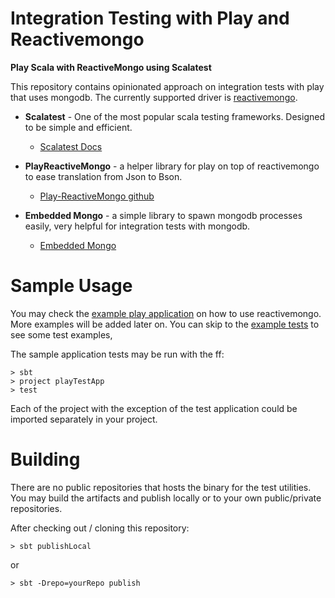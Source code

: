 Integration Testing with Play and Reactivemongo
===========

**Play Scala with ReactiveMongo using Scalatest**

This repository contains opinionated approach on integration tests with play that uses mongodb. The currently supported
driver is [reactivemongo](http://reactivemongo.org/).
 
* **Scalatest** - One of the most popular scala testing frameworks. Designed to be simple and efficient.
  * [Scalatest Docs](http://www.scalatest.org/)
  
* **PlayReactiveMongo** - a helper library for play on top of reactivemongo to ease translation from Json to Bson.
  * [Play-ReactiveMongo github](https://github.com/ReactiveMongo/Play-ReactiveMongo)
  
* **Embedded Mongo**  - a simple library to spawn mongodb processes easily, very helpful for integration tests with mongodb.
  * [Embedded Mongo](https://github.com/flapdoodle-oss/de.flapdoodle.embed.mongo)
  
Sample Usage
===========
You may check the [example play application](https://github.com/clydeespeno/play-mongo-test/tree/master/play-test-app) on how 
to use reactivemongo. More examples will be added later on. You can skip to the [example tests](https://github.com/clydeespeno/play-mongo-test/tree/master/play-test-app/test) to see some test examples,

The sample application tests may be run with the ff:

    > sbt
    > project playTestApp
    > test

Each of the project with the exception of the test application could be imported separately in your project. 

Building
===========
There are no public repositories that hosts the binary for the test utilities. You may build the artifacts and publish locally 
or to your own public/private repositories.
  
After checking out / cloning this repository:


    > sbt publishLocal
    
or

    > sbt -Drepo=yourRepo publish

